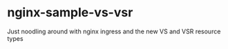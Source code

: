 # nginx-sample-vs-vsr
Just noodling around with nginx ingress and the new VS and VSR resource types
